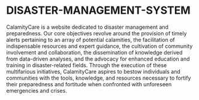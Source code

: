 # DISASTER-MANAGEMENT-SYSTEM
CalamityCare is a website dedicated to disaster management and 
preparedness. Our core objectives revolve around the provision of 
timely alerts pertaining to an array of potential calamities, the 
facilitation of indispensable resources and expert guidance, the 
cultivation of community involvement and collaboration, the 
dissemination of knowledge derived from data-driven analyses, and the 
advocacy for enhanced education and training in disaster-related fields. 
Through the execution of these multifarious initiatives, CalamityCare 
aspires to bestow individuals and communities with the tools, 
knowledge, and resources necessary to fortify their preparedness and 
fortitude when confronted with unforeseen emergencies and crises.
